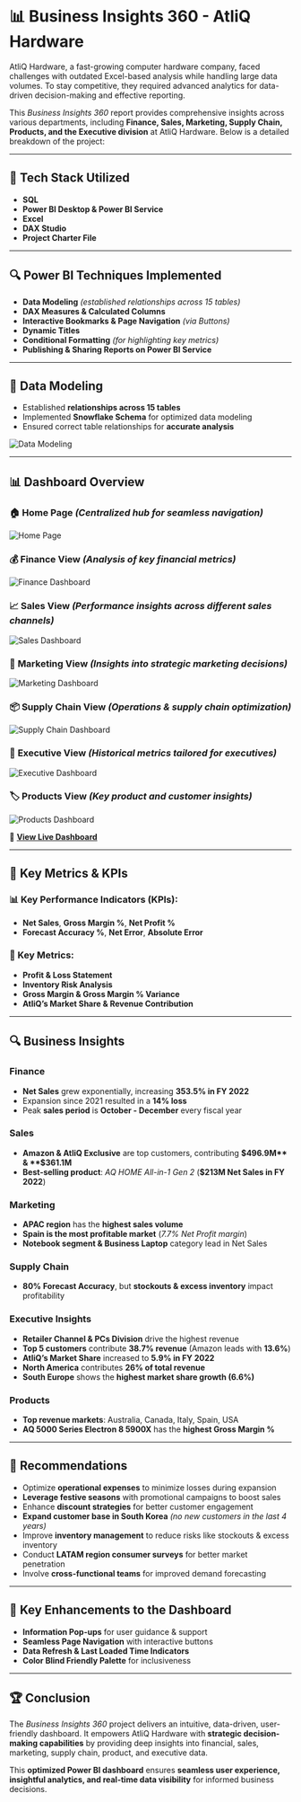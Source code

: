 # 📊 Business Insights 360 - AtliQ Hardware

AtliQ Hardware, a fast-growing computer hardware company, faced challenges with outdated Excel-based analysis while handling large data volumes. To stay competitive, they required advanced analytics for data-driven decision-making and effective reporting.

This *Business Insights 360* report provides comprehensive insights across various departments, including **Finance, Sales, Marketing, Supply Chain, Products, and the Executive division** at AtliQ Hardware. Below is a detailed breakdown of the project:

---

## 🚀 Tech Stack Utilized
- **SQL**
- **Power BI Desktop & Power BI Service**
- **Excel**
- **DAX Studio**
- **Project Charter File**

---

## 🔍 Power BI Techniques Implemented
- **Data Modeling** *(established relationships across 15 tables)*
- **DAX Measures & Calculated Columns**
- **Interactive Bookmarks & Page Navigation** *(via Buttons)*
- **Dynamic Titles**
- **Conditional Formatting** *(for highlighting key metrics)*
- **Publishing & Sharing Reports on Power BI Service**

---

## 📌 Data Modeling
- Established **relationships across 15 tables**
- Implemented **Snowflake Schema** for optimized data modeling
- Ensured correct table relationships for **accurate analysis**

![Data Modeling](https://github.com/DevikaViswan/Business_Insights_360/blob/main/Datamodel%20image.png)

---

## 📊 Dashboard Overview
### 🏠 **Home Page** *(Centralized hub for seamless navigation)*
![Home Page](https://github.com/DevikaViswan/Business_Insights_360/blob/main/Home%20image.png)

### 💰 **Finance View** *(Analysis of key financial metrics)*
![Finance Dashboard](https://github.com/DevikaViswan/Business_Insights_360/blob/main/Finance%20View%20image.png)

### 📈 **Sales View** *(Performance insights across different sales channels)*
![Sales Dashboard](https://github.com/DevikaViswan/Business_Insights_360/blob/main/Sales%20View%20image.png)

### 📢 **Marketing View** *(Insights into strategic marketing decisions)*
![Marketing Dashboard](https://github.com/DevikaViswan/Business_Insights_360/blob/main/Marketing%20View%20image.png)

### 📦 **Supply Chain View** *(Operations & supply chain optimization)*
![Supply Chain Dashboard](https://github.com/DevikaViswan/Business_Insights_360/blob/main/Supply%20Chain%20View%20image.png)

### 🎯 **Executive View** *(Historical metrics tailored for executives)*
![Executive Dashboard](https://github.com/DevikaViswan/Business_Insights_360/blob/main/Executive%20View%20image.png)

### 🏷️ **Products View** *(Key product and customer insights)*
![Products Dashboard](https://github.com/DevikaViswan/Business_Insights_360/blob/main/Products%20View%20image.png)


🔗 **[View Live Dashboard](https://app.powerbi.com/links/8ZVl7Wb-pW?ctid=c6e549b3-5f45-4032-aae9-d4244dc5b2c4&pbi_source=linkShare)**

---

## 📌 Key Metrics & KPIs
### 📊 Key Performance Indicators (KPIs):
- **Net Sales**, **Gross Margin %**, **Net Profit %**
- **Forecast Accuracy %**, **Net Error**, **Absolute Error**

### 📌 Key Metrics:
- **Profit & Loss Statement**
- **Inventory Risk Analysis**
- **Gross Margin & Gross Margin % Variance**
- **AtliQ’s Market Share & Revenue Contribution**

---

## 🔍 Business Insights
### **Finance**
- **Net Sales** grew exponentially, increasing **353.5% in FY 2022**
- Expansion since 2021 resulted in a **14% loss**
- Peak **sales period** is **October - December** every fiscal year

### **Sales**
- **Amazon & AtliQ Exclusive** are top customers, contributing **$496.9M** & **$361.1M**
- **Best-selling product**: *AQ HOME All-in-1 Gen 2* (**$213M Net Sales in FY 2022**)

### **Marketing**
- **APAC region** has the **highest sales volume**
- **Spain is the most profitable market** (*7.7% Net Profit margin*)
- **Notebook segment & Business Laptop** category lead in Net Sales

### **Supply Chain**
- **80% Forecast Accuracy**, but **stockouts & excess inventory** impact profitability

### **Executive Insights**
- **Retailer Channel & PCs Division** drive the highest revenue
- **Top 5 customers** contribute **38.7% revenue** (Amazon leads with **13.6%**)
- **AtliQ’s Market Share** increased to **5.9% in FY 2022**
- **North America** contributes **26% of total revenue**
- **South Europe** shows the **highest market share growth (6.6%)**

### **Products**
- **Top revenue markets**: Australia, Canada, Italy, Spain, USA
- **AQ 5000 Series Electron 8 5900X** has the **highest Gross Margin %**

---

## 📌 Recommendations
* Optimize **operational expenses** to minimize losses during expansion
* **Leverage festive seasons** with promotional campaigns to boost sales
* Enhance **discount strategies** for better customer engagement
* **Expand customer base in South Korea** *(no new customers in the last 4 years)*
* Improve **inventory management** to reduce risks like stockouts & excess inventory
* Conduct **LATAM region consumer surveys** for better market penetration
* Involve **cross-functional teams** for improved demand forecasting

---

## 🎯 Key Enhancements to the Dashboard
- **Information Pop-ups** for user guidance & support
- **Seamless Page Navigation** with interactive buttons
- **Data Refresh & Last Loaded Time Indicators**
- **Color Blind Friendly Palette** for inclusiveness

---

## 🏆 Conclusion
The *Business Insights 360* project delivers an intuitive, data-driven, user-friendly dashboard. It empowers AtliQ Hardware with **strategic decision-making capabilities** by providing deep insights into financial, sales, marketing, supply chain, product, and executive data.

This **optimized Power BI dashboard** ensures **seamless user experience, insightful analytics, and real-time data visibility** for informed business decisions.
